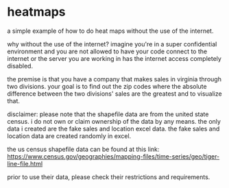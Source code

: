 # heatmaps
a simple example of how to do heat maps without the use of the internet.

why without the use of the internet? imagine you're in a super confidential environment
and you are not allowed to have your code connect to the internet or the server you are
working in has the internet access completely disabled.

the premise is that you have a company that makes sales in virginia through two divisions.
your goal is to find out the zip codes where the absolute difference between the two 
divisions' sales are the greatest and to visualize that.

disclaimer: please note that the shapefile data are from the united state census.
i do not own or claim ownership of the data by any means.
the only data i created are the fake sales and location excel data.
the fake sales and location data are created randomly in excel.

the us census shapefile data can be found at this link:
https://www.census.gov/geographies/mapping-files/time-series/geo/tiger-line-file.html

prior to use their data, please check their restrictions and requirements.
